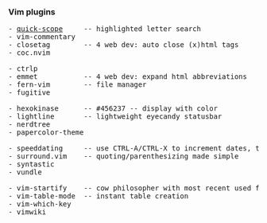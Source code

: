 
### Vim plugins

<pre>
- <a href="quick-scope">quick-scope</a>     -- highlighted letter search
- vim-commentary
- closetag        -- 4 web dev: auto close (x)html tags
- coc.nvim

- ctrlp
- emmet           -- 4 web dev: expand html abbreviations
- fern-vim        -- file manager
- fugitive

- hexokinase      -- #456237 -- display with color
- lightline       -- lightweight eyecandy statusbar
- nerdtree
- papercolor-theme

- speeddating     -- use CTRL-A/CTRL-X to increment dates, times, and more
- surround.vim    -- quoting/parenthesizing made simple
- syntastic
- vundle

- vim-startify    -- cow philosopher with most recent used files
- vim-table-mode  -- instant table creation
- vim-which-key
- vimwiki
</pre>

